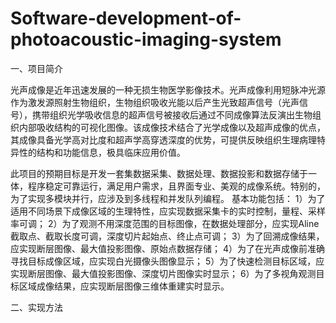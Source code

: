 # Software-development-of-photoacoustic-imaging-system

一、项目简介

光声成像是近年迅速发展的一种无损生物医学影像技术。光声成像利用短脉冲光源作为激发源照射生物组织，生物组织吸收光能以后产生光致超声信号（光声信号），携带组织光学吸收信息的超声信号被接收后通过不同成像算法反演出生物组织内部吸收结构的可视化图像。该成像技术结合了光学成像以及超声成像的优点，其成像具备光学高对比度和超声学高穿透深度的优势，可提供反映组织生理病理特异性的结构和功能信息，极具临床应用价值。

此项目的预期目标是开发一套集数据采集、数据处理、数据投影和数据存储于一体，程序稳定可靠运行，满足用户需求，且界面专业、美观的成像系统。特别的，为了实现多模块并行，应涉及到多线程和并发队列编程。
基本功能包括：
1）为了适用不同场景下成像区域的生理特性，应实现数据采集卡的实时控制，量程、采样率可调；
2）为了观测不用深度范围的目标图像，在数据处理部分，应实现Aline截取点、截取长度可调，深度切片起始点、终止点可调；
3）为了回溯成像结果，应实现断层图像、最大值投影图像、原始点数据存储；
4）为了在光声成像前准确寻找目标成像区域，应实现白光摄像头图像显示；
5）为了快速检测目标区域，应实现断层图像、最大值投影图像、深度切片图像实时显示；
6）为了多视角观测目标区域成像结果，应实现断层图像三维体重建实时显示。


二、实现方法
